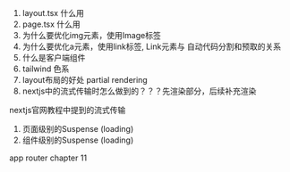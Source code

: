 1. layout.tsx 什么用
2. page.tsx 什么用
3. 为什么要优化img元素，使用Image标签
4. 为什么要优化a元素，使用link标签, Link元素与 自动代码分割和预取的关系
5. 什么是客户端组件
6. tailwind 色系
7. layout布局的好处 partial rendering
8. nextjs中的流式传输时怎么做到的？？？先渲染部分，后续补充渲染

nextjs官网教程中提到的流式传输
1. 页面级别的Suspense (loading)
2. 组件级别的Suspense (loading)

app router chapter 11